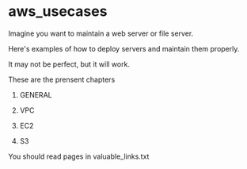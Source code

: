 # aws_usecases

Imagine you want to maintain a web server or file server.

Here's examples of how to deploy servers and maintain them properly.

It may not be perfect, but it will work.

These are the prensent chapters

1. GENERAL

2. VPC 

3. EC2 

4. S3 

You should read pages in valuable_links.txt


